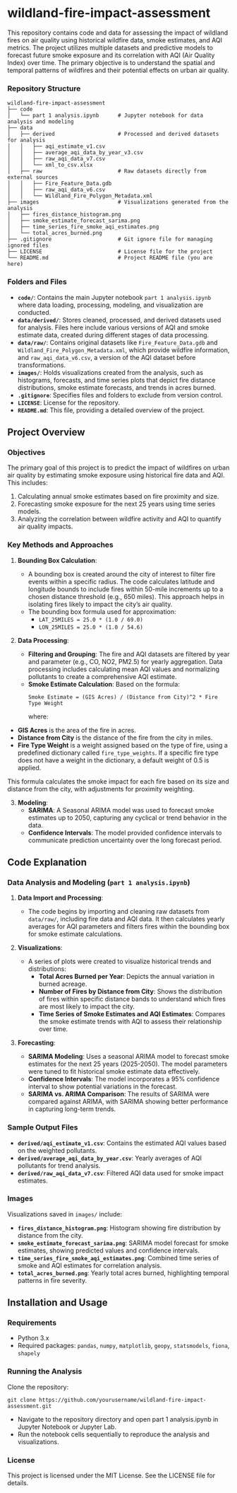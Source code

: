 # wildland-fire-impact-assessment

This repository contains code and data for assessing the impact of wildland fires on air quality using historical wildfire data, smoke estimates, and AQI metrics. The project utilizes multiple datasets and predictive models to forecast future smoke exposure and its correlation with AQI (Air Quality Index) over time. The primary objective is to understand the spatial and temporal patterns of wildfires and their potential effects on urban air quality.

### Repository Structure
```
wildland-fire-impact-assessment
├── code
│   └── part 1 analysis.ipynb      # Jupyter notebook for data analysis and modeling
├── data
│   ├── derived                    # Processed and derived datasets for analysis
│   │   ├── aqi_estimate_v1.csv
│   │   ├── average_aqi_data_by_year_v3.csv
│   │   ├── raw_aqi_data_v7.csv
│   │   └── xml_to_csv.xlsx
│   ├── raw                        # Raw datasets directly from external sources
│   │   ├── Fire_Feature_Data.gdb
│   │   ├── raw_aqi_data_v6.csv
│   │   └── Wildland_Fire_Polygon_Metadata.xml
├── images                         # Visualizations generated from the analysis
│   ├── fires_distance_histogram.png
│   ├── smoke_estimate_forecast_sarima.png
│   ├── time_series_fire_smoke_aqi_estimates.png
│   └── total_acres_burned.png
├── .gitignore                     # Git ignore file for managing ignored files
├── LICENSE                        # License file for the project
└── README.md                      # Project README file (you are here)

```

### Folders and Files

- **`code/`**: Contains the main Jupyter notebook `part 1 analysis.ipynb` where data loading, processing, modeling, and visualization are conducted.
- **`data/derived/`**: Stores cleaned, processed, and derived datasets used for analysis. Files here include various versions of AQI and smoke estimate data, created during different stages of data processing.
- **`data/raw/`**: Contains original datasets like `Fire_Feature_Data.gdb` and `Wildland_Fire_Polygon_Metadata.xml`, which provide wildfire information, and `raw_aqi_data_v6.csv`, a version of the AQI dataset before transformations.
- **`images/`**: Holds visualizations created from the analysis, such as histograms, forecasts, and time series plots that depict fire distance distributions, smoke estimate forecasts, and trends in acres burned.
- **`.gitignore`**: Specifies files and folders to exclude from version control.
- **`LICENSE`**: License for the repository.
- **`README.md`**: This file, providing a detailed overview of the project.

## Project Overview

### Objectives

The primary goal of this project is to predict the impact of wildfires on urban air quality by estimating smoke exposure using historical fire data and AQI. This includes:
1. Calculating annual smoke estimates based on fire proximity and size.
2. Forecasting smoke exposure for the next 25 years using time series models.
3. Analyzing the correlation between wildfire activity and AQI to quantify air quality impacts.

### Key Methods and Approaches

1. **Bounding Box Calculation**:  
   - A bounding box is created around the city of interest to filter fire events within a specific radius. The code calculates latitude and longitude bounds to include fires within 50-mile increments up to a chosen distance threshold (e.g., 650 miles). This approach helps in isolating fires likely to impact the city’s air quality.
   - The bounding box formula used for approximation:
     - `LAT_25MILES = 25.0 * (1.0 / 69.0)`
     - `LON_25MILES = 25.0 * (1.0 / 54.6)`

2. **Data Processing**:
   - **Filtering and Grouping**: The fire and AQI datasets are filtered by year and parameter (e.g., CO, NO2, PM2.5) for yearly aggregation. Data processing includes calculating mean AQI values and normalizing pollutants to create a comprehensive AQI estimate.
   - **Smoke Estimate Calculation**:
     Based on the formula:
     ```
     Smoke Estimate = (GIS Acres) / (Distance from City)^2 * Fire Type Weight
     ```
     where:
  - **GIS Acres** is the area of the fire in acres.
  - **Distance from City** is the distance of the fire from the city in miles.
  - **Fire Type Weight** is a weight assigned based on the type of fire, using a predefined dictionary called `fire_type_weights`. If a specific fire type does not have a weight in the dictionary, a default weight of 0.5 is applied.

  This formula calculates the smoke impact for each fire based on its size and distance from the city, with adjustments for proximity weighting.

3. **Modeling**:
   - **SARIMA**: A Seasonal ARIMA model was used to forecast smoke estimates up to 2050, capturing any cyclical or trend behavior in the data.
   - **Confidence Intervals**: The model provided confidence intervals to communicate prediction uncertainty over the long forecast period.

## Code Explanation

### Data Analysis and Modeling (`part 1 analysis.ipynb`)

1. **Data Import and Processing**:
   - The code begins by importing and cleaning raw datasets from `data/raw/`, including fire data and AQI data. It then calculates yearly averages for AQI parameters and filters fires within the bounding box for smoke estimate calculations.

2. **Visualizations**:
   - A series of plots were created to visualize historical trends and distributions:
     - **Total Acres Burned per Year**: Depicts the annual variation in burned acreage.
     - **Number of Fires by Distance from City**: Shows the distribution of fires within specific distance bands to understand which fires are most likely to impact the city.
     - **Time Series of Smoke Estimates and AQI Estimates**: Compares the smoke estimate trends with AQI to assess their relationship over time.

3. **Forecasting**:
   - **SARIMA Modeling**: Uses a seasonal ARIMA model to forecast smoke estimates for the next 25 years (2025-2050). The model parameters were tuned to fit historical smoke estimate data effectively.
   - **Confidence Intervals**: The model incorporates a 95% confidence interval to show potential variations in the forecast.
   - **SARIMA vs. ARIMA Comparison**: The results of SARIMA were compared against ARIMA, with SARIMA showing better performance in capturing long-term trends.

### Sample Output Files

- **`derived/aqi_estimate_v1.csv`**: Contains the estimated AQI values based on the weighted pollutants.
- **`derived/average_aqi_data_by_year.csv`**: Yearly averages of AQI pollutants for trend analysis.
- **`derived/raw_aqi_data_v7.csv`**: Filtered AQI data used for smoke impact estimates.

### Images

Visualizations saved in `images/` include:
- **`fires_distance_histogram.png`**: Histogram showing fire distribution by distance from the city.
- **`smoke_estimate_forecast_sarima.png`**: SARIMA model forecast for smoke estimates, showing predicted values and confidence intervals.
- **`time_series_fire_smoke_aqi_estimates.png`**: Combined time series of smoke and AQI estimates for correlation analysis.
- **`total_acres_burned.png`**: Yearly total acres burned, highlighting temporal patterns in fire severity.

## Installation and Usage

### Requirements

- Python 3.x
- Required packages: `pandas`, `numpy`, `matplotlib`, `geopy`, `statsmodels`,  `fiona`, `shapely`

### Running the Analysis

Clone the repository:
```
git clone https://github.com/yourusername/wildland-fire-impact-assessment.git
```
- Navigate to the repository directory and open part 1 analysis.ipynb in Jupyter Notebook or Jupyter Lab.
- Run the notebook cells sequentially to reproduce the analysis and visualizations.

### License
This project is licensed under the MIT License. See the LICENSE file for details.
